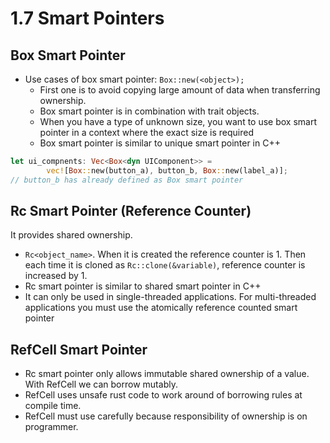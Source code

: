 # 1.7 Smart Pointers

## Box Smart Pointer

- Use cases of box smart pointer: `Box::new(<object>);`
  - First one is to avoid copying large amount of data when transferring ownership.
  - Box smart pointer is in combination with trait objects.
  - When you have a type of unknown size, you want to use box smart pointer in a context where the exact size is required
  - Box smart pointer is similar to unique smart pointer in C++

```rust
let ui_compnents: Vec<Box<dyn UIComponent>> =
        vec![Box::new(button_a), button_b, Box::new(label_a)];
// button_b has already defined as Box smart pointer
```

## Rc Smart Pointer (Reference Counter)

It provides shared ownership.

- `Rc<object_name>`. When it is created the reference counter is 1. Then each time it is cloned as `Rc::clone(&variable)`, reference counter is increased by 1.
- Rc smart pointer is similar to shared smart pointer in C++
- It can only be used in single-threaded applications. For multi-threaded applications you must use the atomically reference counted smart pointer

## RefCell Smart Pointer

- Rc smart pointer only allows immutable shared ownership of a value. With RefCell we can borrow mutably.
- RefCell uses unsafe rust code to work around of borrowing rules at compile time.
- RefCell must use carefully because responsibility of ownership is on programmer.
